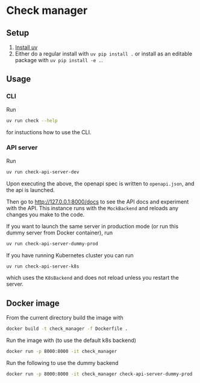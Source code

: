 # Check manager

## Setup

1. [Install uv](https://docs.astral.sh/uv/getting-started/installation/)
2. Either do a regular install with `uv pip install .` or install as an editable package with `uv pip install -e .`.

## Usage

### CLI

Run

```bash
uv run check --help
```

for instuctions how to use the CLI.

### API server

Run

```bash
uv run check-api-server-dev
```

Upon executing the above, the openapi spec is written to `openapi.json`, and the api is launched.

Then go to http://127.0.0.1:8000/docs to see the API docs and experiment with the API. This instance runs with the `MockBackend` and reloads any changes you make to the code.

If you want to launch the same server in production mode (or run this dummy server from Docker container), run

```bash
uv run check-api-server-dummy-prod
```


If you have running Kubernetes cluster you can run

```bash
uv run check-api-server-k8s
```

which uses the `K8sBackend` and does not reload unless you restart the server.

## Docker image

From the current directory build the image with

```bash
docker build -t check_manager -f Dockerfile .
```

Run the image with (to use the default k8s backend)

```bash
docker run -p 8000:8000 -it check_manager
```

Run the following to use the dummy backend

```bash
docker run -p 8000:8000 -it check_manager check-api-server-dummy-prod
```

